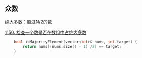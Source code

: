 ## 众数

绝大多数：超过N/2的数

[1150. 检查一个数是否在数组中占绝大多数](https://leetcode-cn.com/problems/check-if-a-number-is-majority-element-in-a-sorted-array/)

```c++
    bool isMajorityElement(vector<int>& nums, int target) {
        return nums[(nums.size() - 1) /2] == target;
    }
```

